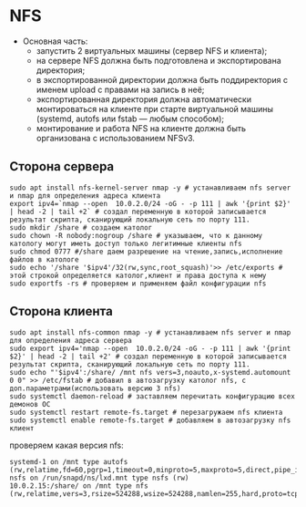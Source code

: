 # NFS
 - Основная часть: 
   - запустить 2 виртуальных машины (сервер NFS и клиента);
   - на сервере NFS должна быть подготовлена и экспортирована директория; 
   - в экспортированной директории должна быть поддиректория с именем upload с правами на запись в неё; 
   - экспортированная директория должна автоматически монтироваться на клиенте при старте виртуальной машины (systemd, autofs или fstab — любым способом);
   - монтирование и работа NFS на клиенте должна быть организована с использованием NFSv3.
## Сторона сервера
```
sudo apt install nfs-kernel-server nmap -y # устанавливаем nfs server и nmap для определения адреса клиента
export ipv4=`nmap --open  10.0.2.0/24 -oG - -p 111 | awk '{print $2}' | head -2 | tail +2` # создал переменную в которой записывается результат скрипта, сканирующий локальную сеть по порту 111.
sudo mkdir /share # создаем католог
sudo chown -R nobody:nogroup /share # указываем, что к данному катологу могут иметь доступ только легитимные клиенты nfs
sudo chmod 0777 #/share даем разрешение на чтение,запись,исполнение файлов в катологе
sudo echo '/share '$ipv4'/32(rw,sync,root_squash)'>> /etc/exports # этой строкой определяется католог,клиент и права доступа к нему
sudo exportfs -rs # проверяем и применяем файл конфигурации nfs
```
## Сторона клиента
```
sudo apt install nfs-common nmap -y # устанавливаем nfs server и nmap для определения адреса сервера
sudo export ipv4='nmap --open  10.0.2.0/24 -oG - -p 111 | awk '{print $2}' | head -2 | tail +2' # создал переменную в которой записывается результат скрипта, сканирующий локальную сеть по порту 111.
sudo echo "'$ipv4':/share/ /mnt nfs vers=3,noauto,x-systemd.automount 0 0" >> /etc/fstab # добавил в автозагрузку католог nfs, c доп.параметрами(использовать версию 3 nfs)
sudo systemctl daemon-reload # заставляем перечитать конфигурацию всех демонов OC
sudo systemctl restart remote-fs.target # перезагружаем nfs клиента
sudo systemctl enable remote-fs.target # добавляем в автозагрузку nfs клиент
```
проверяем какая версия nfs:
```
systemd-1 on /mnt type autofs (rw,relatime,fd=60,pgrp=1,timeout=0,minproto=5,maxproto=5,direct,pipe_ino=24631)
nsfs on /run/snapd/ns/lxd.mnt type nsfs (rw)
10.0.2.15:/share/ on /mnt type nfs (rw,relatime,vers=3,rsize=524288,wsize=524288,namlen=255,hard,proto=tcp,timeo=600,retrans=2,sec=sys,mountaddr=10.0.2.15,mountvers=3,mountport=39807,mountproto=udp,local_lock=none,addr=10.0.2.15)
```

